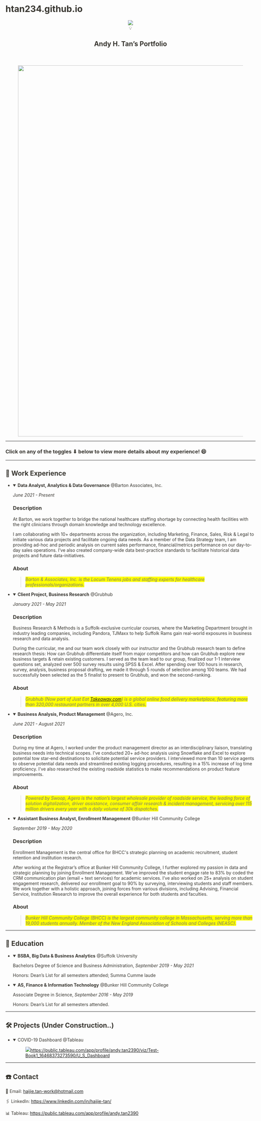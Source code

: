 # htan234.github.io

<html><head><meta http-equiv="Content-Type" content="text/html; charset=utf-8"/><title>Andy H. Tan’s Portfolio</title><style>
/* cspell:disable-file */
/* webkit printing magic: print all background colors */
html {
	-webkit-print-color-adjust: exact;
}
* {
	box-sizing: border-box;
	-webkit-print-color-adjust: exact;
}

html,
body {
	margin: 0;
	padding: 0;
}
@media only screen {
	body {
		margin: 2em auto;
		max-width: 900px;
		color: rgb(55, 53, 47);
	}
}

body {
	line-height: 1.5;
	white-space: pre-wrap;
}

a,
a.visited {
	color: inherit;
	text-decoration: underline;
}

.pdf-relative-link-path {
	font-size: 80%;
	color: #444;
}

h1,
h2,
h3 {
	letter-spacing: -0.01em;
	line-height: 1.2;
	font-weight: 600;
	margin-bottom: 0;
}

.page-title {
	font-size: 2.5rem;
	font-weight: 700;
	margin-top: 0;
	margin-bottom: 0.75em;
}

h1 {
	font-size: 1.875rem;
	margin-top: 1.875rem;
}

h2 {
	font-size: 1.5rem;
	margin-top: 1.5rem;
}

h3 {
	font-size: 1.25rem;
	margin-top: 1.25rem;
}

.source {
	border: 1px solid #ddd;
	border-radius: 3px;
	padding: 1.5em;
	word-break: break-all;
}

.callout {
	border-radius: 3px;
	padding: 1rem;
}

figure {
	margin: 1.25em 0;
	page-break-inside: avoid;
}

figcaption {
	opacity: 0.5;
	font-size: 85%;
	margin-top: 0.5em;
}

mark {
	background-color: transparent;
}

.indented {
	padding-left: 1.5em;
}

hr {
	background: transparent;
	display: block;
	width: 100%;
	height: 1px;
	visibility: visible;
	border: none;
	border-bottom: 1px solid rgba(55, 53, 47, 0.09);
}

img {
	max-width: 100%;
}

@media only print {
	img {
		max-height: 100vh;
		object-fit: contain;
	}
}

@page {
	margin: 1in;
}

.collection-content {
	font-size: 0.875rem;
}

.column-list {
	display: flex;
	justify-content: space-between;
}

.column {
	padding: 0 1em;
}

.column:first-child {
	padding-left: 0;
}

.column:last-child {
	padding-right: 0;
}

.table_of_contents-item {
	display: block;
	font-size: 0.875rem;
	line-height: 1.3;
	padding: 0.125rem;
}

.table_of_contents-indent-1 {
	margin-left: 1.5rem;
}

.table_of_contents-indent-2 {
	margin-left: 3rem;
}

.table_of_contents-indent-3 {
	margin-left: 4.5rem;
}

.table_of_contents-link {
	text-decoration: none;
	opacity: 0.7;
	border-bottom: 1px solid rgba(55, 53, 47, 0.18);
}

table,
th,
td {
	border: 1px solid rgba(55, 53, 47, 0.09);
	border-collapse: collapse;
}

table {
	border-left: none;
	border-right: none;
}

th,
td {
	font-weight: normal;
	padding: 0.25em 0.5em;
	line-height: 1.5;
	min-height: 1.5em;
	text-align: left;
}

th {
	color: rgba(55, 53, 47, 0.6);
}

ol,
ul {
	margin: 0;
	margin-block-start: 0.6em;
	margin-block-end: 0.6em;
}

li > ol:first-child,
li > ul:first-child {
	margin-block-start: 0.6em;
}

ul > li {
	list-style: disc;
}

ul.to-do-list {
	text-indent: -1.7em;
}

ul.to-do-list > li {
	list-style: none;
}

.to-do-children-checked {
	text-decoration: line-through;
	opacity: 0.375;
}

ul.toggle > li {
	list-style: none;
}

ul {
	padding-inline-start: 1.7em;
}

ul > li {
	padding-left: 0.1em;
}

ol {
	padding-inline-start: 1.6em;
}

ol > li {
	padding-left: 0.2em;
}

.mono ol {
	padding-inline-start: 2em;
}

.mono ol > li {
	text-indent: -0.4em;
}

.toggle {
	padding-inline-start: 0em;
	list-style-type: none;
}

/* Indent toggle children */
.toggle > li > details {
	padding-left: 1.7em;
}

.toggle > li > details > summary {
	margin-left: -1.1em;
}

.selected-value {
	display: inline-block;
	padding: 0 0.5em;
	background: rgba(206, 205, 202, 0.5);
	border-radius: 3px;
	margin-right: 0.5em;
	margin-top: 0.3em;
	margin-bottom: 0.3em;
	white-space: nowrap;
}

.collection-title {
	display: inline-block;
	margin-right: 1em;
}

.simple-table {
	margin-top: 1em;
	font-size: 0.875rem;
	empty-cells: show;
}
.simple-table td {
	height: 29px;
	min-width: 120px;
}

.simple-table th {
	height: 29px;
	min-width: 120px;
}

.simple-table-header-color {
	background: rgb(247, 246, 243);
	color: black;
}
.simple-table-header {
	font-weight: 500;
}

time {
	opacity: 0.5;
}

.icon {
	display: inline-block;
	max-width: 1.2em;
	max-height: 1.2em;
	text-decoration: none;
	vertical-align: text-bottom;
	margin-right: 0.5em;
}

img.icon {
	border-radius: 3px;
}

.user-icon {
	width: 1.5em;
	height: 1.5em;
	border-radius: 100%;
	margin-right: 0.5rem;
}

.user-icon-inner {
	font-size: 0.8em;
}

.text-icon {
	border: 1px solid #000;
	text-align: center;
}

.page-cover-image {
	display: block;
	object-fit: cover;
	width: 100%;
	max-height: 30vh;
}

.page-header-icon {
	font-size: 3rem;
	margin-bottom: 1rem;
}

.page-header-icon-with-cover {
	margin-top: -0.72em;
	margin-left: 0.07em;
}

.page-header-icon img {
	border-radius: 3px;
}

.link-to-page {
	margin: 1em 0;
	padding: 0;
	border: none;
	font-weight: 500;
}

p > .user {
	opacity: 0.5;
}

td > .user,
td > time {
	white-space: nowrap;
}

input[type="checkbox"] {
	transform: scale(1.5);
	margin-right: 0.6em;
	vertical-align: middle;
}

p {
	margin-top: 0.5em;
	margin-bottom: 0.5em;
}

.image {
	border: none;
	margin: 1.5em 0;
	padding: 0;
	border-radius: 0;
	text-align: center;
}

.code,
code {
	background: rgba(135, 131, 120, 0.15);
	border-radius: 3px;
	padding: 0.2em 0.4em;
	border-radius: 3px;
	font-size: 85%;
	tab-size: 2;
}

code {
	color: #eb5757;
}

.code {
	padding: 1.5em 1em;
}

.code-wrap {
	white-space: pre-wrap;
	word-break: break-all;
}

.code > code {
	background: none;
	padding: 0;
	font-size: 100%;
	color: inherit;
}

blockquote {
	font-size: 1.25em;
	margin: 1em 0;
	padding-left: 1em;
	border-left: 3px solid rgb(55, 53, 47);
}

.bookmark {
	text-decoration: none;
	max-height: 8em;
	padding: 0;
	display: flex;
	width: 100%;
	align-items: stretch;
}

.bookmark-title {
	font-size: 0.85em;
	overflow: hidden;
	text-overflow: ellipsis;
	height: 1.75em;
	white-space: nowrap;
}

.bookmark-text {
	display: flex;
	flex-direction: column;
}

.bookmark-info {
	flex: 4 1 180px;
	padding: 12px 14px 14px;
	display: flex;
	flex-direction: column;
	justify-content: space-between;
}

.bookmark-image {
	width: 33%;
	flex: 1 1 180px;
	display: block;
	position: relative;
	object-fit: cover;
	border-radius: 1px;
}

.bookmark-description {
	color: rgba(55, 53, 47, 0.6);
	font-size: 0.75em;
	overflow: hidden;
	max-height: 4.5em;
	word-break: break-word;
}

.bookmark-href {
	font-size: 0.75em;
	margin-top: 0.25em;
}

.sans { font-family: ui-sans-serif, -apple-system, BlinkMacSystemFont, "Segoe UI", Helvetica, "Apple Color Emoji", Arial, sans-serif, "Segoe UI Emoji", "Segoe UI Symbol"; }
.code { font-family: "SFMono-Regular", Menlo, Consolas, "PT Mono", "Liberation Mono", Courier, monospace; }
.serif { font-family: Lyon-Text, Georgia, ui-serif, serif; }
.mono { font-family: iawriter-mono, Nitti, Menlo, Courier, monospace; }
.pdf .sans { font-family: Inter, ui-sans-serif, -apple-system, BlinkMacSystemFont, "Segoe UI", Helvetica, "Apple Color Emoji", Arial, sans-serif, "Segoe UI Emoji", "Segoe UI Symbol", 'Twemoji', 'Noto Color Emoji', 'Noto Sans CJK JP'; }
.pdf:lang(zh-CN) .sans { font-family: Inter, ui-sans-serif, -apple-system, BlinkMacSystemFont, "Segoe UI", Helvetica, "Apple Color Emoji", Arial, sans-serif, "Segoe UI Emoji", "Segoe UI Symbol", 'Twemoji', 'Noto Color Emoji', 'Noto Sans CJK SC'; }
.pdf:lang(zh-TW) .sans { font-family: Inter, ui-sans-serif, -apple-system, BlinkMacSystemFont, "Segoe UI", Helvetica, "Apple Color Emoji", Arial, sans-serif, "Segoe UI Emoji", "Segoe UI Symbol", 'Twemoji', 'Noto Color Emoji', 'Noto Sans CJK TC'; }
.pdf:lang(ko-KR) .sans { font-family: Inter, ui-sans-serif, -apple-system, BlinkMacSystemFont, "Segoe UI", Helvetica, "Apple Color Emoji", Arial, sans-serif, "Segoe UI Emoji", "Segoe UI Symbol", 'Twemoji', 'Noto Color Emoji', 'Noto Sans CJK KR'; }
.pdf .code { font-family: Source Code Pro, "SFMono-Regular", Menlo, Consolas, "PT Mono", "Liberation Mono", Courier, monospace, 'Twemoji', 'Noto Color Emoji', 'Noto Sans Mono CJK JP'; }
.pdf:lang(zh-CN) .code { font-family: Source Code Pro, "SFMono-Regular", Menlo, Consolas, "PT Mono", "Liberation Mono", Courier, monospace, 'Twemoji', 'Noto Color Emoji', 'Noto Sans Mono CJK SC'; }
.pdf:lang(zh-TW) .code { font-family: Source Code Pro, "SFMono-Regular", Menlo, Consolas, "PT Mono", "Liberation Mono", Courier, monospace, 'Twemoji', 'Noto Color Emoji', 'Noto Sans Mono CJK TC'; }
.pdf:lang(ko-KR) .code { font-family: Source Code Pro, "SFMono-Regular", Menlo, Consolas, "PT Mono", "Liberation Mono", Courier, monospace, 'Twemoji', 'Noto Color Emoji', 'Noto Sans Mono CJK KR'; }
.pdf .serif { font-family: PT Serif, Lyon-Text, Georgia, ui-serif, serif, 'Twemoji', 'Noto Color Emoji', 'Noto Serif CJK JP'; }
.pdf:lang(zh-CN) .serif { font-family: PT Serif, Lyon-Text, Georgia, ui-serif, serif, 'Twemoji', 'Noto Color Emoji', 'Noto Serif CJK SC'; }
.pdf:lang(zh-TW) .serif { font-family: PT Serif, Lyon-Text, Georgia, ui-serif, serif, 'Twemoji', 'Noto Color Emoji', 'Noto Serif CJK TC'; }
.pdf:lang(ko-KR) .serif { font-family: PT Serif, Lyon-Text, Georgia, ui-serif, serif, 'Twemoji', 'Noto Color Emoji', 'Noto Serif CJK KR'; }
.pdf .mono { font-family: PT Mono, iawriter-mono, Nitti, Menlo, Courier, monospace, 'Twemoji', 'Noto Color Emoji', 'Noto Sans Mono CJK JP'; }
.pdf:lang(zh-CN) .mono { font-family: PT Mono, iawriter-mono, Nitti, Menlo, Courier, monospace, 'Twemoji', 'Noto Color Emoji', 'Noto Sans Mono CJK SC'; }
.pdf:lang(zh-TW) .mono { font-family: PT Mono, iawriter-mono, Nitti, Menlo, Courier, monospace, 'Twemoji', 'Noto Color Emoji', 'Noto Sans Mono CJK TC'; }
.pdf:lang(ko-KR) .mono { font-family: PT Mono, iawriter-mono, Nitti, Menlo, Courier, monospace, 'Twemoji', 'Noto Color Emoji', 'Noto Sans Mono CJK KR'; }
.highlight-default {
	color: rgba(55, 53, 47, 1);
}
.highlight-gray {
	color: rgba(120, 119, 116, 1);
	fill: rgba(120, 119, 116, 1);
}
.highlight-brown {
	color: rgba(159, 107, 83, 1);
	fill: rgba(159, 107, 83, 1);
}
.highlight-orange {
	color: rgba(217, 115, 13, 1);
	fill: rgba(217, 115, 13, 1);
}
.highlight-yellow {
	color: rgba(203, 145, 47, 1);
	fill: rgba(203, 145, 47, 1);
}
.highlight-teal {
	color: rgba(68, 131, 97, 1);
	fill: rgba(68, 131, 97, 1);
}
.highlight-blue {
	color: rgba(51, 126, 169, 1);
	fill: rgba(51, 126, 169, 1);
}
.highlight-purple {
	color: rgba(144, 101, 176, 1);
	fill: rgba(144, 101, 176, 1);
}
.highlight-pink {
	color: rgba(193, 76, 138, 1);
	fill: rgba(193, 76, 138, 1);
}
.highlight-red {
	color: rgba(212, 76, 71, 1);
	fill: rgba(212, 76, 71, 1);
}
.highlight-gray_background {
	background: rgba(241, 241, 239, 1);
}
.highlight-brown_background {
	background: rgba(244, 238, 238, 1);
}
.highlight-orange_background {
	background: rgba(251, 236, 221, 1);
}
.highlight-yellow_background {
	background: rgba(251, 243, 219, 1);
}
.highlight-teal_background {
	background: rgba(237, 243, 236, 1);
}
.highlight-blue_background {
	background: rgba(231, 243, 248, 1);
}
.highlight-purple_background {
	background: rgba(244, 240, 247, 0.8);
}
.highlight-pink_background {
	background: rgba(249, 238, 243, 0.8);
}
.highlight-red_background {
	background: rgba(253, 235, 236, 1);
}
.block-color-default {
	color: inherit;
	fill: inherit;
}
.block-color-gray {
	color: rgba(120, 119, 116, 1);
	fill: rgba(120, 119, 116, 1);
}
.block-color-brown {
	color: rgba(159, 107, 83, 1);
	fill: rgba(159, 107, 83, 1);
}
.block-color-orange {
	color: rgba(217, 115, 13, 1);
	fill: rgba(217, 115, 13, 1);
}
.block-color-yellow {
	color: rgba(203, 145, 47, 1);
	fill: rgba(203, 145, 47, 1);
}
.block-color-teal {
	color: rgba(68, 131, 97, 1);
	fill: rgba(68, 131, 97, 1);
}
.block-color-blue {
	color: rgba(51, 126, 169, 1);
	fill: rgba(51, 126, 169, 1);
}
.block-color-purple {
	color: rgba(144, 101, 176, 1);
	fill: rgba(144, 101, 176, 1);
}
.block-color-pink {
	color: rgba(193, 76, 138, 1);
	fill: rgba(193, 76, 138, 1);
}
.block-color-red {
	color: rgba(212, 76, 71, 1);
	fill: rgba(212, 76, 71, 1);
}
.block-color-gray_background {
	background: rgba(241, 241, 239, 1);
}
.block-color-brown_background {
	background: rgba(244, 238, 238, 1);
}
.block-color-orange_background {
	background: rgba(251, 236, 221, 1);
}
.block-color-yellow_background {
	background: rgba(251, 243, 219, 1);
}
.block-color-teal_background {
	background: rgba(237, 243, 236, 1);
}
.block-color-blue_background {
	background: rgba(231, 243, 248, 1);
}
.block-color-purple_background {
	background: rgba(244, 240, 247, 0.8);
}
.block-color-pink_background {
	background: rgba(249, 238, 243, 0.8);
}
.block-color-red_background {
	background: rgba(253, 235, 236, 1);
}
.select-value-color-pink { background-color: rgba(245, 224, 233, 1); }
.select-value-color-purple { background-color: rgba(232, 222, 238, 1); }
.select-value-color-green { background-color: rgba(219, 237, 219, 1); }
.select-value-color-gray { background-color: rgba(227, 226, 224, 1); }
.select-value-color-opaquegray { background-color: rgba(255, 255, 255, 0.0375); }
.select-value-color-orange { background-color: rgba(250, 222, 201, 1); }
.select-value-color-brown { background-color: rgba(238, 224, 218, 1); }
.select-value-color-red { background-color: rgba(255, 226, 221, 1); }
.select-value-color-yellow { background-color: rgba(253, 236, 200, 1); }
.select-value-color-blue { background-color: rgba(211, 229, 239, 1); }

.checkbox {
	display: inline-flex;
	vertical-align: text-bottom;
	width: 16;
	height: 16;
	background-size: 16px;
	margin-left: 2px;
	margin-right: 5px;
}

.checkbox-on {
	background-image: url("data:image/svg+xml;charset=UTF-8,%3Csvg%20width%3D%2216%22%20height%3D%2216%22%20viewBox%3D%220%200%2016%2016%22%20fill%3D%22none%22%20xmlns%3D%22http%3A%2F%2Fwww.w3.org%2F2000%2Fsvg%22%3E%0A%3Crect%20width%3D%2216%22%20height%3D%2216%22%20fill%3D%22%2358A9D7%22%2F%3E%0A%3Cpath%20d%3D%22M6.71429%2012.2852L14%204.9995L12.7143%203.71436L6.71429%209.71378L3.28571%206.2831L2%207.57092L6.71429%2012.2852Z%22%20fill%3D%22white%22%2F%3E%0A%3C%2Fsvg%3E");
}

.checkbox-off {
	background-image: url("data:image/svg+xml;charset=UTF-8,%3Csvg%20width%3D%2216%22%20height%3D%2216%22%20viewBox%3D%220%200%2016%2016%22%20fill%3D%22none%22%20xmlns%3D%22http%3A%2F%2Fwww.w3.org%2F2000%2Fsvg%22%3E%0A%3Crect%20x%3D%220.75%22%20y%3D%220.75%22%20width%3D%2214.5%22%20height%3D%2214.5%22%20fill%3D%22white%22%20stroke%3D%22%2336352F%22%20stroke-width%3D%221.5%22%2F%3E%0A%3C%2Fsvg%3E");
}
	
</style></head><body><article id="9b8f1559-db4d-4254-9d95-31f3571c1de0" class="page sans"><header><img class="page-cover-image" src="https://www.notion.so/images/page-cover/gradients_10.jpg" style="object-position:center 40%"/><div class="page-header-icon page-header-icon-with-cover"><span class="icon">💡</span></div><h1 class="page-title">Andy H. Tan’s Portfolio</h1></header><div class="page-body"><p id="dc1f8efc-5759-44b3-a6b0-ab42bacfbd51" class="">
</p><figure id="e13fe278-c577-4a50-be74-8bc641863ffd" class="image"><a href="Andy%20H%20Tan%E2%80%99s%20Portfolio%20e13fe278c5774a50be748bc641863ffd/Cover.png"><img style="width:1184px" src="Andy%20H%20Tan%E2%80%99s%20Portfolio%20e13fe278c5774a50be748bc641863ffd/Cover.png"/></a></figure><p id="e1446cff-4978-47e6-a415-9e239a571800" class="">
</p><hr id="eb08b226-20c1-4a5a-9d6d-37b8934c17d5"/><h3 id="6590afe5-330c-44b9-a109-5577aa11d794" class="">Click on any of the toggles ⬇ below to view more details about my experience! 😄</h3><hr id="23939c86-489a-46bd-b95a-47dccdb94670"/><h2 id="14dd5592-1328-4810-8bed-8742f41e3fce" class="">💼 Work Experience </h2><ul id="40a93156-31b6-4e53-b2e9-06fc004ddfa5" class="toggle"><li><details open=""><summary><strong>Data Analyst, Analytics &amp; Data Governance</strong> @Barton Associates, Inc.</summary><p id="f3196f2d-8723-4c01-b725-79c6f0e31795" class=""><em>June 2021 - Present</em></p><h3 id="4dfd4583-f0b9-41a1-a7a0-81ab644ff8ef" class="">Description</h3><p id="0590ab4b-1e57-4703-9a45-9296d379ff6d" class="">At Barton, we work together to bridge the national healthcare staffing shortage by connecting health facilities with the right clinicians through domain knowledge and technology excellence. </p><p id="5e133abe-12c2-4ae2-8f21-9b3863c5b9f6" class="">I am collaborating with 10+ departments across the organization, including Marketing, Finance, Sales, Risk &amp; Legal to initiate various data projects and facilitate ongoing data needs. As a member of the Data Strategy team, I am providing ad-hoc and periodic analysis on current sales performance, financial/metrics performance on our day-to-day sales operations. I’ve also created company-wide data best-practice standards to facilitate historical data projects and future data-initiatives.</p><h3 id="e0bc18d8-b57a-4c02-b8c7-17b54dc213b3" class="">About</h3><blockquote id="2236ac40-b982-4886-98ec-e30ff8c2e476" class=""><mark class="highlight-gray"><em>Barton &amp; Associates, Inc. is the Locum Tenens jobs and staffing experts for healthcare professionals/organizations. </em></mark></blockquote><p id="2df31e51-34d5-42a0-8d23-f3eb158eb3c6" class="">
</p></details></li></ul><ul id="7afdfc09-fda6-4b83-b861-ee6de9f1fa32" class="toggle"><li><details open=""><summary><strong>Client Project, Business Research</strong> @Grubhub</summary><p id="1e8e81f7-1383-4fa8-adf7-85e6329c8a88" class=""><em>January 2021 - May 2021</em></p><h3 id="2624ab22-b371-4f3d-b288-dfe3610b54c2" class=""><strong>Description</strong></h3><p id="c234c88d-6a4b-46e6-b103-05162de3e435" class="">Business Research &amp; Methods is a Suffolk-exclusive curricular courses, where the Marketing Department brought in industry leading companies, including Pandora, TJMaxx to help Suffolk Rams gain real-world exposures in business research and data analysis.</p><p id="de426658-8f6a-4e42-adc4-7546c7dc0121" class="">During the curricular, me and our team work closely with our instructor and the Grubhub research team to define research thesis: How can Grubhub differentiate itself from major competitors and how can Grubhub explore new business targets &amp; retain existing customers. I served as the team lead to our group,  finalized our 1-1 interview questions set, analyzed over 500 survey results using SPSS &amp; Excel. After spending over 100 hours in research, survey, analysis, business proposal drafting, we made it through 5 rounds of selection among 100 teams. We had successfully been selected as the 5 finalist to present to Grubhub, and won the second-ranking. </p><h3 id="8debbb52-bbea-4f40-b08a-48f3075feceb" class="">About</h3><blockquote id="e65bbdaf-fbd8-4626-9a51-0564a537e240" class=""><mark class="highlight-gray"><em>Grubhub (Now part of Just Eat </em></mark><mark class="highlight-gray"><em><a href="http://Takeaway.com">Takeaway.com</a></em></mark><mark class="highlight-gray"><em>) is a global online food delivery marketplace, featuring more than 320,000 restaurant partners in over 4,000 U.S. cities. </em></mark></blockquote><p id="aad2b2b9-eab4-485c-abda-d86482b256f9" class="">
</p></details></li></ul><ul id="2528fb29-059a-49f5-acc2-828316fb0a46" class="toggle"><li><details open=""><summary><strong>Business Analysis, Product Management</strong> @Agero, Inc.</summary><p id="661957be-cad4-4593-91ee-3e3347ce2be9" class=""><em>June 2021 - August 2021</em></p><h3 id="afaba52b-043b-49d8-9a65-8f8902d3f6e9" class=""><strong>Description</strong></h3><p id="c9349267-bb4e-421e-881d-c8b75af9cc16" class="">During my time at Agero, I worked under the product management director as an interdisciplinary liaison, translating business needs into technical scopes. I&#x27;ve conducted 20+ ad-hoc analysis using Snowflake and Excel to explore potential tow star-end destinations to solicitate potential service providers. I interviewed more than 10 service agents to observe potential data needs and streamlined existing logging procedures, resulting in a 15% increase of log time proficiency. I&#x27;ve also researched the existing roadside statistics to make recommendations on product feature improvements.</p><h3 id="115b5663-09e1-464b-a7c4-dc00f3913d07" class="">About</h3><blockquote id="6aa015bb-e236-431f-8dd6-5a74323be6ae" class=""><mark class="highlight-gray"><em>Powered by Swoop, Agero is the nation’s largest wholesale provider of roadside service, the leading force of solution digitalization, driver assistance, consumer affair research &amp; incident management, servicing over 115 million drivers every year with a daily volume of 30k dispatches.</em></mark></blockquote><p id="278ee1a8-5b52-4a76-be9b-3b177617d2e9" class="">
</p></details></li></ul><ul id="85ebf723-223d-4ff2-b30a-7dcfe24c9385" class="toggle"><li><details open=""><summary><strong>Assistant Business Analyst, Enrollment Management</strong> @Bunker Hill Community College</summary><p id="4067f8ee-a783-4860-8044-423f9c69e1f6" class=""><em>September 2019 - May 2020</em></p><h3 id="01c5f8f4-12b9-482c-ac60-85f668554098" class="">Description</h3><p id="0a416323-3c47-4a9e-b61c-6d6e55fd5190" class="">Enrollment Management is the central office for BHCC&#x27;s strategic planning on academic recruitment, student retention and institution research.</p><p id="0b602cf6-5c9a-4db1-a765-32ad71dab7ad" class="">After working at the Registrar’s office at Bunker Hill Community College, I further explored my passion in data and strategic planning by joining Enrollment Management. We’ve improved the student engage rate to 83% by coded the CRM communication plan (email + text services) for academic services. I’ve also worked on 25+ analysis on student engagement research, delivered our enrollment goal to 90% by surveying, interviewing students and staff members. We work together with a holistic approach, joining forces from various divisions, including Advising, Financial Service, Institution Research to improve the overall experience for both students and faculties. </p><h3 id="50b2da13-046e-497d-bffe-b3ca5aae74df" class="">About</h3><blockquote id="b5bc7617-22fe-4a35-a588-1043415adcc2" class=""><mark class="highlight-gray"><em>Bunker Hill Community College (BHCC) is the largest community college in Massachusetts, serving more than 19,000 students annually. Member of the New England Association of Schools and Colleges (NEASC).</em></mark></blockquote></details></li></ul><p id="512fe67f-5a72-4b32-ac7a-f79c9bd93a88" class="">
</p><hr id="c89e1e4c-b890-4f6b-8185-afb24162c55f"/><h2 id="10018327-ebeb-4723-a0a9-07c9f8292514" class="">📖 Education</h2><ul id="00a8e55d-9ab6-43b7-87ea-9c312d2c0ac2" class="toggle"><li><details open=""><summary><strong>BSBA, Big Data &amp; Business Analytics</strong> @Suffolk University</summary><p id="164b33e5-bc65-4c8a-b78a-8548d8737410" class="">Bachelors Degree of Science and Business Administration, <em>September 2019 - May 2021</em></p><p id="c8831825-1227-4bc1-b283-6619d18fbb0a" class="">Honors: Dean’s List for all semesters attended; Summa Cumme laude</p><p id="54695a8c-5377-468c-ac41-20f004fe12b7" class="">
</p></details></li></ul><ul id="d6a7debd-6e86-4d36-a2a0-c68952c6a688" class="toggle"><li><details open=""><summary><strong>AS, Finance &amp; Information Technology</strong> @Bunker Hill Community College</summary><p id="f6cd7dbe-9344-4e17-8b35-31de9ca03e39" class="">Associate Degree in Science, <em>September 2016 - May 2019</em></p><p id="c650f2af-b31a-47fe-b75e-b430b924eb43" class="">Honors: Dean’s List for all semesters attended. </p></details></li></ul><p id="0d4e0db9-0ace-4ebc-9a68-0977c94910f6" class="">
</p><hr id="c589c662-4c9b-4739-9908-9c131ed631d3"/><h2 id="302b6629-0d78-44d9-9464-00cdca0d4b04" class=""><strong>🛠</strong> Projects (Under Construction..)</h2><ul id="d883bc39-007c-4234-9d70-aa1d32f259d3" class="toggle"><li><details open=""><summary>COVID-19 Dashboard @Tableau</summary><figure id="918b3800-66cc-4a01-ab99-d9df58e34aaa"><a href="https://public.tableau.com/app/profile/andy.tan2390/viz/Test-Book1_16468373273590/U_S_Dashboard" class="bookmark source"><div class="bookmark-info"><div class="bookmark-text"><div class="bookmark-title"></div></div><div class="bookmark-href"><img src="https://public.tableau.com/app/favicon.ico" class="icon bookmark-icon"/>https://public.tableau.com/app/profile/andy.tan2390/viz/Test-Book1_16468373273590/U_S_Dashboard</div></div></a></figure></details></li></ul><p id="aaa616ba-d19d-4ce0-b2c0-90edb956ddb9" class="">
</p><hr id="d4762c9b-b423-4f7f-ba07-36e79d20586d"/><h2 id="1ce43ad5-e736-4ca0-8740-9a38217d78e6" class="">☎️ Contact</h2><p id="56abd3c9-d1c9-41bb-84a0-817a90d3eb83" class="">📧 Email: <a href="mailto:haijie.tan-work@hotmail.com">haijie.tan-work@hotmail.com</a></p><p id="a8db974b-127e-4d5b-9587-dfc8a9bc7b71" class="">🖇️ LinkedIn: <a href="https://www.linkedin.com/in/haijie-tan/">https://www.linkedin.com/in/haijie-tan/</a> </p><p id="100d7d24-4f94-4d75-af43-2466e824ab24" class="">📊 Tableau: <a href="https://public.tableau.com/app/profile/andy.tan2390">https://public.tableau.com/app/profile/andy.tan2390</a></p><p id="86780bcf-fb9c-4166-83f6-637a9d4046bc" class="">
</p></div></article></body></html>
